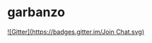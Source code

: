 # garbanzo
[![Gitter](https://badges.gitter.im/Join Chat.svg)](https://gitter.im/MNEACR/garbanzo?utm_source=badge&utm_medium=badge&utm_campaign=pr-badge&utm_content=badge)